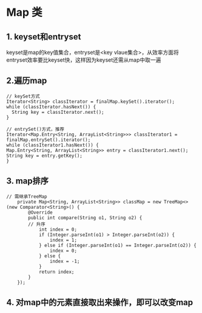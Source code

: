 # Map 类

## 1. keyset和entryset

keyset是map的key值集合，entryset是<key vlaue集合>，从效率方面将entryset效率要比keyset快，这样因为keyset还需从map中取一遍

## 2.遍历map

```
// keySet方式
Iterator<String> classIterator = finalMap.keySet().iterator();
while (classIterator.hasNext()) {
  String key = classIterator.next();
}
```

```
// entrySet()方式，推荐
Iterator<Map.Entry<String, ArrayList<String>>> classIterator1 = finalMap.entrySet().iterator();
while (classIterator1.hasNext()) {
Map.Entry<String, ArrayList<String>> entry = classIterator1.next();
String key = entry.getKey();
}
```

## 3. map排序

```
// 需继承TreeMap
    private Map<String, ArrayList<String>> classMap = new TreeMap<>(new Comparator<String>() {
        @Override
        public int compare(String o1, String o2) {
        // 升序
            int index = 0;
            if (Integer.parseInt(o1) > Integer.parseInt(o2)) {
                index = 1;
            } else if (Integer.parseInt(o1) == Integer.parseInt(o2)) {
                index = 0;
            } else {
                index = -1;
            }
            return index;
        }
    });
```

## 4. 对map中的元素直接取出来操作，即可以改变map